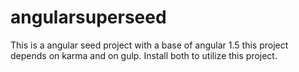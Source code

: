 # angularsuperseed
This is a angular seed project with a base of angular 1.5
this project depends on karma and on gulp. Install both to utilize this project.
